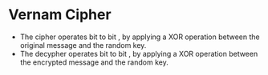 # Vernam Cipher
* The cipher operates bit to bit , by applying a XOR operation between the original message and the random key.
* The decypher operates bit to bit , by applying a XOR operation between the encrypted message and the random key.
